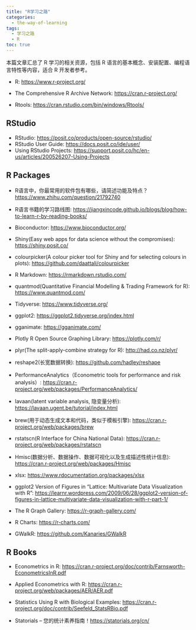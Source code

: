 ```yaml
---
title: "R学习之路"
categories:
  - the-way-of-learning
tags:
  - 学习之路
  - R
toc: true
---
```


本篇文章汇总了 R 学习的相关资源，包括 R 语言的基本概念、安装配置、编程语言特性等内容，适合 R 开发者参考。

* R: <https://www.r-project.org/>
* The Comprehensive R Archive Network: <https://cran.r-project.org/>

* Rtools: <https://cran.rstudio.com/bin/windows/Rtools/>

## RStudio

* RStudio: <https://posit.co/products/open-source/rstudio/>
* RStudio User Guide: <https://docs.posit.co/ide/user/>
* Using RStudio Projects: <https://support.posit.co/hc/en-us/articles/200526207-Using-Projects>

## R Packages

* R语言中，你最常用的软件包有哪些，请简述功能及特点？<https://www.zhihu.com/question/21792740>
* R语言书籍的学习路线图: <https://jiangxincode.github.io/blogs/blog/how-to-learn-r-by-reading-books/>

* Bioconductor: <https://www.bioconductor.org/>
* Shiny(Easy web apps for data science without the compromises): <https://shiny.posit.co/>
* colourpicker(A colour picker tool for Shiny and for selecting colours in plots): <https://github.com/daattali/colourpicker>
* R Markdown: <https://rmarkdown.rstudio.com/>
* quantmod(Quantitative Financial Modelling & Trading Framework for R): <https://www.quantmod.com/>
* Tidyverse: <https://www.tidyverse.org/>
* ggplot2: <https://ggplot2.tidyverse.org/index.html>
* gganimate: <https://gganimate.com/>
* Plotly R Open Source Graphing Library: <https://plotly.com/r/>
* plyr(The split-apply-combine strategy for R): <http://had.co.nz/plyr/>
* reshape2(长宽数据转换): <https://github.com/hadley/reshape>
* PerformanceAnalytics（Econometric tools for performance and risk analysis）: <https://cran.r-project.org/web/packages/PerformanceAnalytics/>
* lavaan(latent variable analysis, 隐变量分析): <https://lavaan.ugent.be/tutorial/index.html>
* brew(用于动态生成文本和代码，类似于模板引擎): <https://cran.r-project.org/web/packages/brew>
* rstatscn(R Interface for China National Data): <https://cran.r-project.org/web/packages/rstatscn>
* Hmisc(数据分析、数据操作、数据可视化以及生成描述性统计信息): <https://cran.r-project.org/web/packages/Hmisc>

* xlsx: <https://www.rdocumentation.org/packages/xlsx>

* ggplot2 Version of Figures in “Lattice: Multivariate Data Visualization with R”: <https://learnr.wordpress.com/2009/06/28/ggplot2-version-of-figures-in-lattice-multivariate-data-visualization-with-r-part-1/>
* The R Graph Gallery: <https://r-graph-gallery.com/>
* R Charts: <https://r-charts.com/>

* GWalkR: <https://github.com/Kanaries/GWalkR>

## R Books

* Econometrics in R: <https://cran.r-project.org/doc/contrib/Farnsworth-EconometricsInR.pdf>
* Applied Econometrics with R: <https://cran.r-project.org/web/packages/AER/AER.pdf>
* Statistics Using R with Biological Examples: <https://cran.r-project.org/doc/contrib/Seefeld_StatsRBio.pdf>

* Statorials – 您的统计素养指南！<https://statorials.org/cn/>